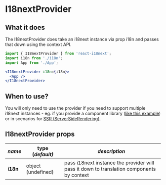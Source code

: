 # I18nextProvider

## What it does

The I18nextProvider does take an i18next instance via prop i18n and passes that down using the context API.

```jsx
import { I18nextProvider } from 'react-i18next';
import i18n from './i18n';
import App from './App';

<I18nextProvider i18n={i18n}>
  <App />
</I18nextProvider>
```

## When to use?

You will only need to use the provider if you need to support multiple i18next instances - eg. if you provide a component library ([like this example](https://github.com/i18next/react-i18next/tree/master/example/react-component-lib)) or in scenarios for [SSR (ServerSideRendering)](ssr.md).&#x20;

## I18nextProvider props

| _**name**_ | **type (**_**default)**_ | _**description**_                                                                         |
| ---------- | ------------------------ | ----------------------------------------------------------------------------------------- |
| **i18n**   | object (undefined)       | pass i18next instance the provider will pass it down to translation components by context |
